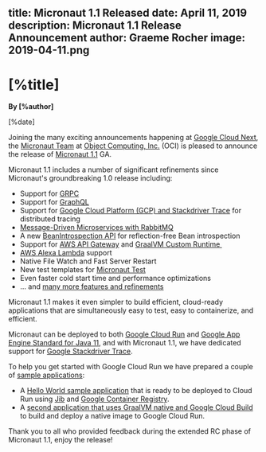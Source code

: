 title: Micronaut 1.1 Released
date: April 11, 2019  
description: Micronaut 1.1 Release Announcement
author: Graeme Rocher
image: 2019-04-11.png
---

# [%title]

**By [%author]**

[%date] 

Joining the many exciting announcements happening at [Google Cloud Next](https://cloud.withgoogle.com/next/sf), the [Micronaut Team](https://objectcomputing.com/products/2gm-team) at [Object Computing, Inc.](https://objectcomputing.com/) (OCI) is pleased to announce the release of [Micronaut 1.1](https://github.com/micronaut-projects/micronaut-core/releases/tag/v1.1.0) GA.

Micronaut 1.1 includes a number of significant refinements since Micronaut's groundbreaking 1.0 release including:

*   Support for [GRPC](https://grpc.io)
*   Support for [GraphQL](https://micronaut-projects.github.io/micronaut-graphql/latest/guide/index.html)
*   Support for [Google Cloud Platform (GCP) and Stackdriver Trace](https://micronaut-projects.github.io/micronaut-gcp/latest/guide/) for distributed tracing
*   [Message-Driven Microservices with RabbitMQ](https://micronaut-projects.github.io/micronaut-rabbitmq/latest/guide/)
*   A new [BeanIntrospection API](https://docs.micronaut.io/snapshot/guide/index.html#introspection) for reflection-free Bean introspection
*   Support for [AWS API Gateway](https://micronaut-projects.github.io/micronaut-aws/latest/guide/#apiProxy) and [GraalVM Custom Runtime ](https://micronaut-projects.github.io/micronaut-aws/latest/guide/#customRuntimes)
*   [AWS Alexa Lambda](https://micronaut-projects.github.io/micronaut-aws/latest/guide/#alexa) support
*   Native File Watch and Fast Server Restart
*   New test templates for [Micronaut Test](https://micronaut-projects.github.io/micronaut-test/latest/guide/index.html)
*   Even faster cold start time and performance optimizations
*   ... and [many more features and refinements](https://docs.micronaut.io/1.1.x/guide/index.html#whatsNew)

Micronaut 1.1 makes it even simpler to build efficient, cloud-ready applications that are simultaneously easy to test, easy to containerize, and efficient. 

Micronaut can be deployed to both [Google Cloud Run](https://cloud.google.com/run/) and [Google App Engine Standard for Java 11](https://cloud.google.com/appengine/docs/java/), and with Micronaut 1.1, we have dedicated support for [Google Stackdriver Trace](https://cloud.google.com/trace/).

To help you get started with Google Cloud Run we have prepared a couple of [sample applications](https://github.com/micronaut-projects/micronaut-gcp/tree/master/examples): 

*   A [Hello World sample application](https://github.com/micronaut-projects/micronaut-gcp/tree/master/examples/hello-world-cloud-run) that is ready to be deployed to Cloud Run using [Jib](https://github.com/GoogleContainerTools/jib) and [Google Container Registry](https://cloud.google.com/container-registry/).
*   A [second application that uses GraalVM native and Google Cloud Build](https://github.com/micronaut-projects/micronaut-gcp/tree/master/examples/hello-world-cloud-run-graal) to build and deploy a native image to Google Cloud Run.

Thank you to all who provided feedback during the extended RC phase of Micronaut 1.1, enjoy the release!

